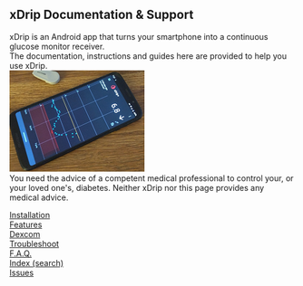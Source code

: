 ## xDrip Documentation & Support  
  
xDrip is an Android app that turns your smartphone into a continuous glucose monitor receiver.  
The documentation, instructions and guides here are provided to help you use xDrip.  
![](./docs/images/xDinaction.png)  
You need the advice of a competent medical professional to control your, or your loved one's, diabetes. Neither xDrip nor this page provides any medical advice.  
  
  
[Installation](./docs/Installation_page.md)  
[Features](./docs/Features_page.md)  
[Dexcom](./docs/Dexcom_page.md)  
[Troubleshoot](./docs/Troubleshooting_page.md)  
[F.A.Q.](./docs/FAQ_page.md)  
[Index (search)](./Search_Index.md)  
[Issues](./docs/Issues.md)    

